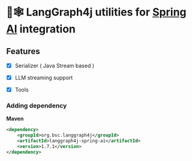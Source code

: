 # 🦜🕸️ LangGraph4j utilities for [Spring AI]  integration

## Features 

- [x] Serializer ( Java Stream based )
- [x] LLM streaming support
- [x] Tools


### Adding dependency 

**Maven**
```xml
<dependency>
    <groupId>org.bsc.langgraph4j</groupId>
    <artifactId>langgraph4j-spring-ai</artifactId>
    <version>1.7.1</version>
</dependency>
```

[Spring AI]: https://docs.spring.io/spring-ai/reference/index.html